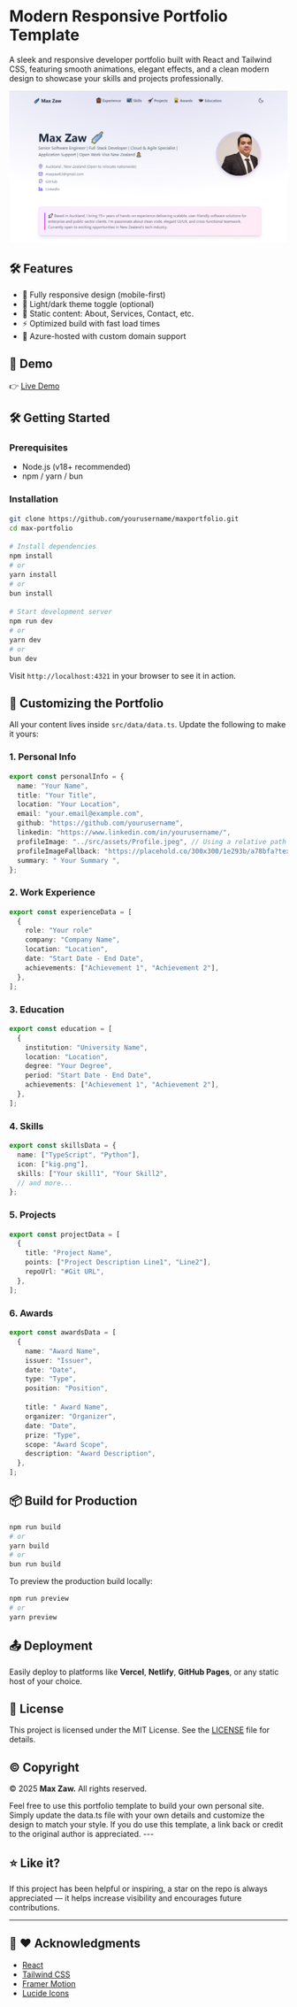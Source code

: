 # Modern Responsive Portfolio Template

A sleek and responsive developer portfolio built with React and Tailwind CSS, featuring smooth animations, elegant effects, and a clean modern design to showcase your skills and projects professionally.

![Portfolio Screenshot](https://raw.githubusercontent.com/maxzaw83/maxzaw/refs/heads/main/public/images/MaxZawePortfolioHomePage.jpg)

## 🛠️ Features

- 📱 Fully responsive design (mobile-first)
- 🌙 Light/dark theme toggle (optional)
- 💼 Static content: About, Services, Contact, etc.
- ⚡ Optimized build with fast load times
- 🚀 Azure-hosted with custom domain support

## 🚀 Demo

👉 [Live Demo](https://maxzaw.netlify.app/)

## 🛠 Getting Started

### Prerequisites

- Node.js (v18+ recommended)
- npm / yarn / bun

### Installation

```bash
git clone https://github.com/yourusername/maxportfolio.git
cd max-portfolio

# Install dependencies
npm install
# or
yarn install
# or
bun install

# Start development server
npm run dev
# or
yarn dev
# or
bun dev
```

Visit `http://localhost:4321` in your browser to see it in action.

## 🧩 Customizing the Portfolio

All your content lives inside `src/data/data.ts`. Update the following to make it yours:

### 1. Personal Info

```ts
export const personalInfo = {
  name: "Your Name",
  title: "Your Title",
  location: "Your Location",
  email: "your.email@example.com",
  github: "https://github.com/yourusername",
  linkedin: "https://www.linkedin.com/in/yourusername/",
  profileImage: "../src/assets/Profile.jpeg", // Using a relative path as in your example
  profileImageFallback: "https://placehold.co/300x300/1e293b/a78bfa?text=MZ",
  summary: " Your Summary ",
};
```

### 2. Work Experience

```ts
export const experienceData = [
  {
    role: "Your role"
    company: "Company Name",
    location: "Location",
    date: "Start Date - End Date",
    achievements: ["Achievement 1", "Achievement 2"],
  },
];
```

### 3. Education

```ts
export const education = [
  {
    institution: "University Name",
    location: "Location",
    degree: "Your Degree",
    period: "Start Date - End Date",
    achievements: ["Achievement 1", "Achievement 2"],
  },
];
```

### 4. Skills

```ts
export const skillsData = {
  name: ["TypeScript", "Python"],
  icon: ["kig.png"],
  skills: ["Your skill1", "Your Skill2",
  // and more...
};
```

### 5. Projects

```ts
export const projectData = [
  {
    title: "Project Name",
    points: ["Project Description Line1", "Line2"],
    repoUrl: "#Git URL",
  },
];
```

### 6. Awards

```ts
export const awardsData = [
  {
    name: "Award Name",
    issuer: "Issuer",
    date: "Date",
    type: "Type",
    position: "Position",

    title: " Award Name",
    organizer: "Organizer",
    date: "Date",
    prize: "Type",
    scope: "Award Scope",
    description: "Award Description",
  },
];
```

## 📦 Build for Production

```bash
npm run build
# or
yarn build
# or
bun run build
```

To preview the production build locally:

```bash
npm run preview
# or
yarn preview
```

## 📤 Deployment

Easily deploy to platforms like **Vercel**, **Netlify**, **GitHub Pages**, or any static host of your choice.

## 📝 License

This project is licensed under the MIT License. See the [LICENSE](LICENSE) file for details.

## ©️ Copyright

© 2025 **Max Zaw.** All rights reserved.

Feel free to use this portfolio template to build your own personal site. Simply update the data.ts file with your own details and customize the design to match your style. If you do use this template, a link back or credit to the original author is appreciated. ---

## ⭐ Like it?

If this project has been helpful or inspiring, a star on the repo is always appreciated — it helps increase visibility and encourages future contributions.

---

## 🙏 ❤️ Acknowledgments

- [React](https://reactjs.org/)
- [Tailwind CSS](https://tailwindcss.com/)
- [Framer Motion](https://www.framer.com/motion/)
- [Lucide Icons](https://lucide.dev/)
